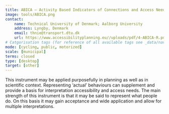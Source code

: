 ```yaml
---
title: ABICA – Activity Based Indicators of Connections and Access Needs
image: tools/ABICA.png 
contact:
    name: Technical University of Denmark; Aalborg University 
    address: Lyngby, Denmark
    email: thnie@transport.dtu.dk
    url: https://www.accessibilityplanning.eu//uploads/pdf/4-ABICA-R.pdf 
# Catgorisation tags (for reference of all available tags see _data/navigation_tools.yml file):
mode: [cycling, public, motorized]
scale: [municipal]
terms: closed
type: [desktop]
target: [other]
---
```


This instrument may be applied purposefully in planning as well as in scientific context. Representing ‘actual’ behaviours can supplement and provide a basis for interpretation accessibility and access needs. The main strength of this instrument is that it may be said to represent what people do. On this basis it may gain acceptance and wide application and allow for multiple interpretations.